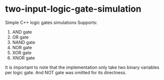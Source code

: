 # two-input-logic-gate-simulation
Simple C++ logic gates simulations
Supports:
  1. AND gate
  2. OR gate
  3. NAND gate
  4. NOR gate
  5. XOR gate
  6. XNOR gate

It is important to note that the implementation only take two binary variables per logic gate. 
And NOT gate was omitted for its directness. 
